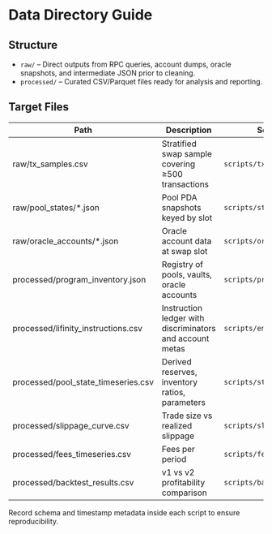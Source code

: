 # Data Directory Guide

## Structure
- `raw/` – Direct outputs from RPC queries, account dumps, oracle snapshots, and intermediate JSON prior to cleaning.
- `processed/` – Curated CSV/Parquet files ready for analysis and reporting.

## Target Files
| Path | Description | Source Script |
| --- | --- | --- |
| raw/tx_samples.csv | Stratified swap sample covering ≥500 transactions | `scripts/tx_sampler.py` |
| raw/pool_states/*.json | Pool PDA snapshots keyed by slot | `scripts/state_diff.py` |
| raw/oracle_accounts/*.json | Oracle account data at swap slot | `scripts/oracle_snapshot.py` |
| processed/program_inventory.json | Registry of pools, vaults, oracle accounts | `scripts/program_inventory.py` |
| processed/lifinity_instructions.csv | Instruction ledger with discriminators and account metas | `scripts/enrich_swaps.py` |
| processed/pool_state_timeseries.csv | Derived reserves, inventory ratios, parameters | `scripts/state_diff.py` |
| processed/slippage_curve.csv | Trade size vs realized slippage | `scripts/slippage_analysis.py` |
| processed/fees_timeseries.csv | Fees per period | `scripts/fees_tracker.py` |
| processed/backtest_results.csv | v1 vs v2 profitability comparison | `scripts/backtest_simulator.py` |

Record schema and timestamp metadata inside each script to ensure reproducibility.
